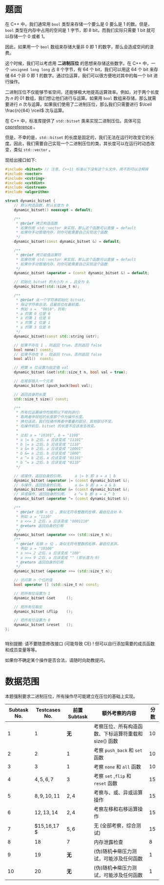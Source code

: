 # 题面

在 C++ 中，我们通常用 `bool` 类型来存储一个要么是 $0$ 要么是 $1$ 的数。但是，`bool` 类型在内存中占用的空间是 $1$ 字节，即 $8$ bit，而我们实际只需要 $1$ bit 就可以存储一个 $0$ 或者 $1$。

因此，如果用一个 `bool` 数组来存储大量非 $0$ 即 $1$ 的数字，那么会造成空间的浪费。

这个时候，我们可以考虑用 **二进制压位** 的思想来存储这些数字。在 C++ 中，一个 `unsigned long long` 占 $8$ 个字节，有 $64$ 个 bit，我们可以用这 $64$ 个 bit 来存储 $64$ 个非 $0$ 即 $1$ 的数字。通过位运算，我们可以很方便地对其中的每一个 bit 进行操作。

二进制压位不仅能够节省空间，还能够极大地提高运算效率。例如，对于两个长度为 $n$ 的 $01$ 数组，我们想让他们进行与运算。如果用 `bool` 数组来存储，那么就需要进行 $n$ 次与运算。如果我们使用了二进制压位，那么我们只需要进行 $\lceil \frac{n}{64} \rceil$ 次与运算。

在 C++ 中，标准库提供了 `std::bitset` 类来实现二进制压位。具体可见 [cppreference](https://en.cppreference.com/w/cpp/utility/bitset) 。

但是，不幸的是，`std::bitset` 的长度是固定的，我们无法在运行时改变它的长度。因此，我们需要自己实现一个二进制压位的类，其长度可以在运行时动态改变，类似 `std::vector` 。

现给出接口如下:

```C++
#include <bitset> // 注意, C++11 标准以下没有这个头文件，用不到可以注释掉
#include <vector>
#include <cstring>
#include <cstdint>
#include <iostream>
#include <algorithm>

struct dynamic_bitset {
    // 默认构造函数，默认长度为 0
    dynamic_bitset() noexcept = default;

    /**
     * @brief 拷贝构造函数
     * 如果你用 std::vector 来实现，那么这个函数可以直接 = default
     * 如果你手动管理内存，则你可能需要自己实现这个函数
     */
    dynamic_bitset(const dynamic_bitset &) = default;

    /**
     * @brief 拷贝赋值运算符
     * 如果你用 std::vector 来实现，那么这个函数可以直接 = default
     * 如果你手动管理内存，则你可能需要自己实现这个函数
     */
    dynamic_bitset &operator = (const dynamic_bitset &) = default;

    // 初始化 bitset 的大小为 n ，且全为 0.
    dynamic_bitset(std::size_t n);

    /**
     * @brief 从一个字符串初始化 bitset。
     * 保证字符串合法，且最低位在最前面。
     * 例如 a =  "0010"，则有:
     * a 的第 0 位是 0
     * a 的第 1 位是 0
     * a 的第 2 位是 1
     * a 的第 3 位是 0
     */
    dynamic_bitset(const std::string &str);

    // 如果不存在 1 ，则返回 true。否则返回 false
    bool none() const;
    // 如果不存在 0 ，则返回 true。否则返回 false
    bool all()  const;

    // 把第 n 位设置为指定值 val
    dynamic_bitset &set(std::size_t n, bool val = true);

    // 在尾部插入一个元素
    dynamic_bitset &push_back(bool val);

    // 返回自身的长度
    std::size_t size() const;

    /**
     * 所有位运算操作均按照以下规则进行:
     * 取两者中较短的长度那个作为操作长度。
     * 换句话说，我们仅操作两者中重叠的部分，其他部分不变。
     * 在操作前后，bitset 的长度不应该发生改变。
     * 
     * 比如 a = "10101", b = "1100"
     * a |= b 之后，a 应该变成 "11101"
     * b |= a 之后，b 应该变成 "1110"
     * a &= b 之后，a 应该变成 "10001"
     * b &= a 之后，b 应该变成 "1000"
     * a ^= b 之后，a 应该变成 "01101"
     * b ^= a 之后，b 应该变成 "0110"
     */

    // 或操作，返回自身的引用。     a |= b 即 a = a | b
    dynamic_bitset &operator |= (const dynamic_bitset &);
    // 与操作，返回自身的引用。     a &= b 即 a = a & b
    dynamic_bitset &operator &= (const dynamic_bitset &);
    // 异或操作，返回自身的引用。   a ^= b 即 a = a ^ b
    dynamic_bitset &operator ^= (const dynamic_bitset &);

    /**
     * @brief 左移 n 位 。类似无符号整数的左移，最低位会补 0.
     * 例如 a = "1110"
     * a <<= 3 之后，a 应该变成 "0001110"
     * @return 返回自身的引用
     */
    dynamic_bitset &operator <<= (std::size_t n);
    /**
     * @brief 右移 n 位 。类似无符号整数的右移，最低位丢弃。
     * 例如 a = "10100"
     * a >>= 2 之后，a 应该变成 "100"
     * a >>= 9 之后，a 应该变成 "" (即长度为 0)
     * @return 返回自身的引用
     */
    dynamic_bitset &operator >>= (std::size_t n);

    // 访问第 n 个位的值
    bool operator [] (std::size_t n) const;

    // 把所有位设置为 1
    dynamic_bitset &set     ();

    // 把所有位取反
    dynamic_bitset &flip    ();

    // 把所有位设置为 0
    dynamic_bitset &reset   ();
};



```

特别提醒: 请不要随意修改接口 (可能导致 CE) ! 但可以自行添加需要的成员函数和成员变量等等。

如果你不确定某个操作是否合法，请随时向助教提问。

# 数据范围

本题强制要求二进制压位，所有操作尽可能建立在压位的基础上实现。

| Subtask No. | Testcases No. | 前置Subtask | 额外考察的内容                                    | 分数   |
| ----------- | ------------- | ------------ | ---------------------------------------------------- | ------ |
| $1$       | $1$         | **无** | 考察压位、所有构造函数、下标运算符重载和 size() 函数 | $10$ |
| $2$       | $2$         | $1$        | 考察 `push_back` 和 `set` 函数                   | $10$ |
| $3$       | $3$         | $1$        | 考察 `none` 和 `all` 函数                        | $10$ |
| $4$       | $4,5,6,7$   | $3$        | 考察 `set` ,`flip` 和 `reset` 函数             | $15$ |
| $5$       | $8,9,10,11$ | $2,4$      | 考察与、或、异或运算操作                             | $15$ |
| $6$       | $12,13,14$  | $2,4$      | 考察左移和右移运算操作                               | $15$ |
| $7$       | $15,16,17 $ | $5,6$      | 无 (全部考察，综合测试)                              | $15$ |
| $8$       | $18$        | $7$        | 内存泄露检查                                         | $8$ |
| $9$       | $19$     | **无** | (伪)随机~~卡常~~压力测试，可能涉及任何函数          | $1$  |
| $10$ | $20$ | **无** | (伪)随机~~卡常~~压力测试，可能涉及任何函数 | 1 |
